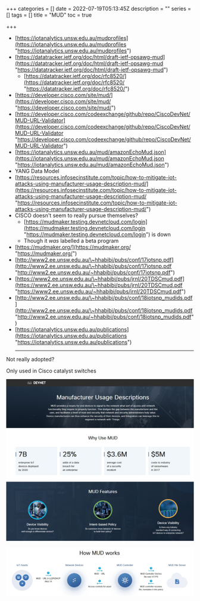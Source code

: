 +++
categories = []
date = 2022-07-19T05:13:45Z
description = ""
series = []
tags = []
title = "MUD"
toc = true

+++
* [https://iotanalytics.unsw.edu.au/mudprofiles](https://iotanalytics.unsw.edu.au/mudprofiles "https://iotanalytics.unsw.edu.au/mudprofiles")
* [https://datatracker.ietf.org/doc/html/draft-ietf-opsawg-mud](https://datatracker.ietf.org/doc/html/draft-ietf-opsawg-mud "https://datatracker.ietf.org/doc/html/draft-ietf-opsawg-mud")
  * [https://datatracker.ietf.org/doc/rfc8520/](https://datatracker.ietf.org/doc/rfc8520/ "https://datatracker.ietf.org/doc/rfc8520/")
* [https://developer.cisco.com/site/mud/](https://developer.cisco.com/site/mud/ "https://developer.cisco.com/site/mud/")
* [https://developer.cisco.com/codeexchange/github/repo/CiscoDevNet/MUD-URL-Validator](https://developer.cisco.com/codeexchange/github/repo/CiscoDevNet/MUD-URL-Validator "https://developer.cisco.com/codeexchange/github/repo/CiscoDevNet/MUD-URL-Validator")
* [https://iotanalytics.unsw.edu.au/mud/amazonEchoMud.json](https://iotanalytics.unsw.edu.au/mud/amazonEchoMud.json "https://iotanalytics.unsw.edu.au/mud/amazonEchoMud.json")
* YANG Data Model
* [https://resources.infosecinstitute.com/topic/how-to-mitigate-iot-attacks-using-manufacturer-usage-description-mud/](https://resources.infosecinstitute.com/topic/how-to-mitigate-iot-attacks-using-manufacturer-usage-description-mud/ "https://resources.infosecinstitute.com/topic/how-to-mitigate-iot-attacks-using-manufacturer-usage-description-mud/")
* CISCO doesn't seem to really pursue themselves?
  * [https://mudmaker.testing.devnetcloud.com/login](https://mudmaker.testing.devnetcloud.com/login "https://mudmaker.testing.devnetcloud.com/login") is down
  * Though it _was_ labelled a beta program
* [https://mudmaker.org/](https://mudmaker.org/ "https://mudmaker.org/")
* [http://www2.ee.unsw.edu.au/\~hhabibi/pubs/conf/17iotsnp.pdf](http://www2.ee.unsw.edu.au/\~hhabibi/pubs/conf/17iotsnp.pdf "http://www2.ee.unsw.edu.au/~hhabibi/pubs/conf/17iotsnp.pdf")
* [https://www2.ee.unsw.edu.au/\~hhabibi/pubs/jrnl/20TDSCmud.pdf](https://www2.ee.unsw.edu.au/\~hhabibi/pubs/jrnl/20TDSCmud.pdf "https://www2.ee.unsw.edu.au/~hhabibi/pubs/jrnl/20TDSCmud.pdf")
* [http://www2.ee.unsw.edu.au/\~hhabibi/pubs/conf/18iotsnp_mudids.pdf](http://www2.ee.unsw.edu.au/\~hhabibi/pubs/conf/18iotsnp_mudids.pdf "http://www2.ee.unsw.edu.au/~hhabibi/pubs/conf/18iotsnp_mudids.pdf")
* [https://iotanalytics.unsw.edu.au/publications](https://iotanalytics.unsw.edu.au/publications "https://iotanalytics.unsw.edu.au/publications")
  ***

Not really adopted?

Only used in Cisco catalyst switches

![](/uploads/20220725-snipaste_2022-07-26_07-26-49.jpg)

![](/uploads/20220725-snipaste_2022-07-26_07-37-41.jpg)
